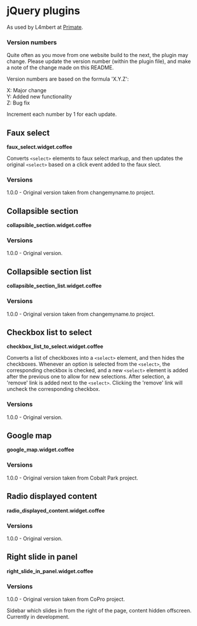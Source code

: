 # jQuery plugins

As used by L4mbert at [Primate](http://primate.co.uk).

### Version numbers

Quite often as you move from one website build to the next, the plugin may change.  Please update the version number (within the plugin file), and make a note of the change made on this README.

Version numbers are based on the formula 'X.Y.Z':

X: Major change<br/>
Y: Added new functionality<br/>
Z: Bug fix

Increment each number by 1 for each update.

## Faux select

**faux_select.widget.coffee**

Converts `<select>` elements to faux select markup, and then updates the original `<select>` based on a click event added to the faux slect.

### Versions

1.0.0 - Original version taken from changemyname.to project.

## Collapsible section

**collapsible_section.widget.coffee**

### Versions

1.0.0 - Original version.

## Collapsible section list

**collapsible_section_list.widget.coffee**

### Versions

1.0.0 - Original version taken from changemyname.to project.

## Checkbox list to select

**checkbox_list_to_select.widget.coffee**

Converts a list of checkboxes into a `<select>` element, and then hides the checkboxes.  Whenever an option is selected from the `<select>`, the corresponding checkbox is checked, and a new `<select>` element is added after the previous one to allow for new selections.  After selection, a 'remove' link is added next to the `<select>`.  Clicking the 'remove' link will uncheck the corresponding checkbox.

### Versions

1.0.0 - Original version.

## Google map

**google_map.widget.coffee**

### Versions

1.0.0 - Original version taken from Cobalt Park project.

## Radio displayed content

**radio_displayed_content.widget.coffee**

### Versions

1.0.0 - Original version.

## Right slide in panel

**right_slide_in_panel.widget.coffee**

### Versions

1.0.0 - Original version taken from CoPro project.

Sidebar which slides in from the right of the page, content hidden offscreen.  Currently in development.